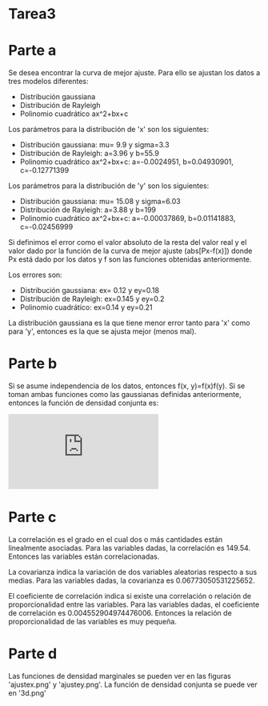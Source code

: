 # Tarea3

# Parte a
Se desea encontrar la curva de mejor ajuste. Para ello se ajustan los datos a tres modelos diferentes:
  - Distribución gaussiana
  - Distribución de Rayleigh
  - Polinomio cuadrático ax^2+bx+c

Los parámetros para la distribución de 'x' son los siguientes:
  - Distribución gaussiana: mu= 9.9 y sigma=3.3 
  - Distribución de Rayleigh: a=3.96 y b=55.9
  - Polinomio cuadrático ax^2+bx+c: a=-0.0024951, b=0.04930901, c=-0.12771399

Los parámetros para la distribución de 'y' son los siguientes:
  - Distribución gaussiana: mu= 15.08 y sigma=6.03 
  - Distribución de Rayleigh: a=3.88 y b=199
  - Polinomio cuadrático ax^2+bx+c: a=-0.00037869,  b=0.01141883, c=-0.02456999

Si definimos el error como el valor absoluto de la resta del valor real y el valor dado por la función de la curva de mejor ajuste (abs[Px-f(x)]) donde Px está dado por los datos y f son las funciones obtenidas anteriormente.

Los errores son:
  - Distribución gaussiana: ex= 0.12 y ey=0.18 
  - Distribución de Rayleigh: ex=0.145 y ey=0.2
  - Polinomio cuadrático: ex=0.14 y ey=0.21

La distribución gaussiana es la que tiene menor error tanto para 'x' como para 'y', entonces es la que se ajusta mejor (menos mal).

# Parte b
Si se asume independencia de los datos, entonces f(x, y)=f(x)f(y). Si se toman ambas funciones como las gaussianas definidas anteriormente, entonces la función de densidad conjunta es: 

![img](http://www.sciweavers.org/tex2img.php?eq=%20%5Cfrac%7B1%7D%7B2%20%5Cpi%20%20%5Csigma_x%20%5Csigma_y%7D%20e%5E%7B-%20%5Cfrac%7B1%7D%7B2%7D%20%5Cleft%20%28%20%28%20%5Cfrac%7Bx-%20%5Cmu_x%7D%7B%20%5Csigma_x%7D%20%29%5E2%2B%20%28%20%5Cfrac%7By-%20%5Cmu_y%7D%7B%20%5Csigma_y%7D%20%29%5E2%20%5Cright%20%29%20%7D%20%20&bc=White&fc=Black&im=jpg&fs=12&ff=arev&edit=0)

# Parte c
La correlación es el grado en el cual dos o más cantidades están linealmente
asociadas. Para las variables dadas, la correlación es 149.54. Entonces las variables están correlacionadas.

La covarianza indica la variación de dos variables aleatorias respecto a sus medias. Para las variables dadas, la covarianza es 0.06773050531225652. 

El coeficiente de correlación indica si existe una correlación o relación de proporcionalidad entre las variables. Para las variables dadas, el coeficiente de correlación es 0.004552904974476006. Entonces la relación de proporcionalidad de las variables es muy pequeña.

# Parte d
Las funciones de densidad marginales se pueden ver en las figuras 'ajustex.png' y 'ajustey.png'. La función de densidad conjunta se puede ver en '3d.png'
